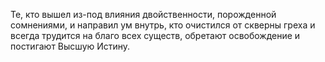 Те, кто вышел из-под влияния двойственности, порожденной сомнениями, и направил ум внутрь, кто очистился от скверны греха и всегда трудится на благо всех существ, обретают освобождение и постигают Высшую Истину.